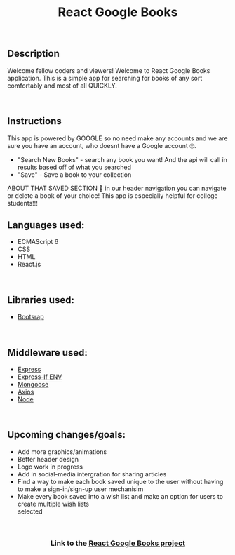 <h1 align="center">React Google Books</h1>
<br>
<h2>Description</h2>
<p>Welcome fellow coders and viewers! Welcome to React Google Books application. This is a simple app for searching for books of any sort comfortably and most of all QUICKLY. 
</p>
<br>
<h2>Instructions</h2>
This app is powered by GOOGLE so no need make any accounts and we are sure you have an account, who doesnt have a Google account 🙄.
<ul>
<li>"Search New Books" - search any book you want! And the api will call in results based off of what you searched</li>
<li>"Save" - Save a book to your collection</li>
</ul>
ABOUT THAT SAVED SECTION 🤔 in our header navigation you can navigate or delete a book of your choice!
This app is especially helpful for college students!!!
</h3>
<br>
<h2>Languages used: </h2>
<ul>
    <li>ECMAScript 6</li>
    <li>CSS</li>
    <li>HTML</li>
    <li>React.js</li>
</ul>
<br>
<h2>Libraries used: </h2>
<ul>
    <li><a href="https://getbootstrap.com" target="_blank">Bootsrap</a></li>
</ul>
<br>
<h2>Middleware used: </h2>
<ul>
    <li><a href="https://www.npmjs.com/package/express" target="_blank">Express</a></li>
    <li><a href="https://www.npmjs.com/package/if-env" target="_blank">Express-If ENV</a></li>
    <li><a href="https://www.npmjs.com/package/mongoose" target="_blank">Mongoose</a></li>
    <li><a href="https://www.npmjs.com/package/axios" target="_blank">Axios</a></li>
    <li><a href="https://www.npmjs.com/package/node" target="_blank">Node</a></li>
</ul>
<br>
<h2>Upcoming changes/goals: </h2>
<ul>
    <li>Add more graphics/animations</li>
    <li>Better header design</li>
    <li>Logo work in progress</li>
    <li>Add in social-media intergration for sharing articles</li>
    <li>Find a way to make each book saved unique to the user without having to make a sign-in/sign-up user mechanisim</li>
    <li>Make every book saved into a wish list and make an option for users to create multiple wish lists</li>
selected</li>
</ul>

<br>
<h3 align="center">Link to the <a href="https://react-google-books-bxxdyz.herokuapp.com/" target="_blank">React Google Books project</a></h3>
